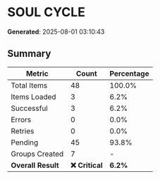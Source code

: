 # SOUL CYCLE
**Generated**: 2025-08-01 03:10:43

## Summary

| Metric | Count | Percentage |
|--------|-------|------------|
| Total Items | 48 | 100.0% |
| Items Loaded | 3 | 6.2% |
| Successful | 3 | 6.2% |
| Errors | 0 | 0.0% |
| Retries | 0 | 0.0% |
| Pending | 45 | 93.8% |
| Groups Created | 7 | - |
| **Overall Result** | **❌ Critical** | **6.2%** |
